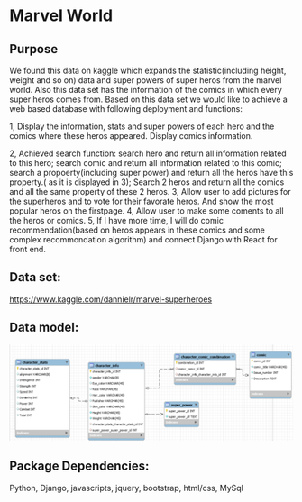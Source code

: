 # Marvel World

## Purpose
 We found this data on kaggle which expands the statistic(including height, weight and so on) data and super powers of super heros from the marvel world. Also this data set has the information of the comics in which every super heros comes from. Based on this data set we would like to achieve a web based database with following deployment and functions:

 1, Display the information, stats and super powers of each hero and the comics where these heros appeared. Display comics information. 

 2, Achieved search function: search hero and return all information related to this hero; search comic and return all information related to this comic; search a propoerty(including super power) and return all the heros have this property.( as it is displayed in 3); Search 2 heros and return all the comics and all the same property of these 2 heros.
 3, Allow user to add pictures for the superheros and to vote for their favorate heros. And show the most popular heros on the firstpage.
 4, Allow user to make some coments to all the heros or comics.
 5, If I have more time, I will do comic recommendation(based on heros appears in these comics and some complex recommondation algorithm) and connect Django with React for front end.
 
## Data set:
 https://www.kaggle.com/dannielr/marvel-superheroes

## Data model:
![data model](/static/img/data_model.png)

## Package Dependencies:
Python, Django, javascripts, jquery, bootstrap, html/css, MySql
